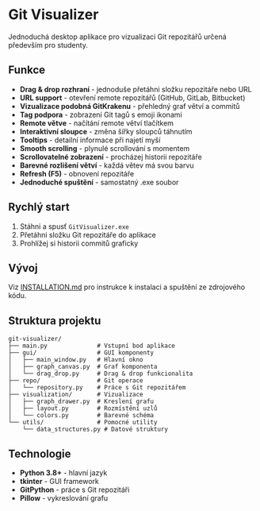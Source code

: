 # Git Visualizer

Jednoduchá desktop aplikace pro vizualizaci Git repozitářů určená především pro studenty.

## Funkce

- **Drag & drop rozhraní** - jednoduše přetáhni složku repozitáře nebo URL
- **URL support** - otevření remote repozitářů (GitHub, GitLab, Bitbucket)
- **Vizualizace podobná GitKrakenu** - přehledný graf větví a commitů
- **Tag podpora** - zobrazení Git tagů s emoji ikonami
- **Remote větve** - načítání remote větví tlačítkem
- **Interaktivní sloupce** - změna šířky sloupců táhnutím
- **Tooltips** - detailní informace při najetí myší
- **Smooth scrolling** - plynulé scrollování s momentem
- **Scrollovatelné zobrazení** - procházej historii repozitáře
- **Barevné rozlišení větví** - každá větev má svou barvu
- **Refresh (F5)** - obnovení repozitáře
- **Jednoduché spuštění** - samostatný .exe soubor

## Rychlý start

1. Stáhni a spusť `GitVisualizer.exe`
2. Přetáhni složku Git repozitáře do aplikace
3. Prohlížej si historii commitů graficky

## Vývoj

Viz [INSTALLATION.md](INSTALLATION.md) pro instrukce k instalaci a spuštění ze zdrojového kódu.

## Struktura projektu

```
git-visualizer/
├── main.py              # Vstupní bod aplikace
├── gui/                 # GUI komponenty
│   ├── main_window.py   # Hlavní okno
│   ├── graph_canvas.py  # Graf komponenta
│   └── drag_drop.py     # Drag & drop funkcionalita
├── repo/                # Git operace
│   └── repository.py    # Práce s Git repozitářem
├── visualization/       # Vizualizace
│   ├── graph_drawer.py  # Kreslení grafu
│   ├── layout.py        # Rozmístění uzlů
│   └── colors.py        # Barevné schéma
└── utils/               # Pomocné utility
    └── data_structures.py # Datové struktury
```

## Technologie

- **Python 3.8+** - hlavní jazyk
- **tkinter** - GUI framework
- **GitPython** - práce s Git repozitáři
- **Pillow** - vykreslování grafu
